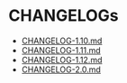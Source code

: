 # CHANGELOGs

- [CHANGELOG-1.10.md](zh_CN/CHANGELOG-1.10.md)
- [CHANGELOG-1.11.md](zh_CN/CHANGELOG-1.11.md)
- [CHANGELOG-1.12.md](zh_CN/CHANGELOG-1.12.md)
- [CHANGELOG-2.0.md](zh_CN/CHANGELOG-2.0.md)
